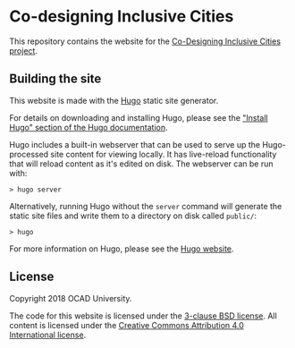 # Co-designing Inclusive Cities

This repository contains the website for the [Co-Designing Inclusive Cities project](https://cities.inclusivedesign.ca).

## Building the site

This website is made with the [Hugo](https://gohugo.io/) static site generator.

For details on downloading and installing Hugo, please see the ["Install Hugo" section of the Hugo documentation](https://gohugo.io/getting-started/installing/).

Hugo includes a built-in webserver that can be used to serve up the Hugo-processed site content for viewing locally. It has live-reload functionality that will reload content as it's edited on disk. The webserver can be run with:

    > hugo server

Alternatively, running Hugo without the `server` command will generate the static site files and write them to a directory on disk called `public/`:

    > hugo

For more information on Hugo, please see the [Hugo website](https://gohugo.io/).

## License

Copyright 2018 OCAD University.

The code for this website is licensed under the [3-clause BSD license](LICENSE). All content is licensed under the [Creative Commons Attribution 4.0 International license](https://creativecommons.org/licenses/by/4.0/legalcode).
